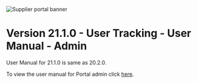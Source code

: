 ![Supplier portal banner](../../../../images/banner-supplier-portal.jpg)

# Version 21.1.0 - User Tracking - User Manual - Admin

User Manual for 21.1.0 is same as 20.2.0. 

To view the user manual for Portal admin click [here](../20.2.0/usermanual-supplierportal-user_tracking-admin.md).
